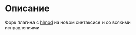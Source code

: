 # Описание
Форк плагина с [hlmod](https://hlmod.net/resources/vip-voice-sound-player.1105/) на новом синтаксисе и со всякими исправлениями